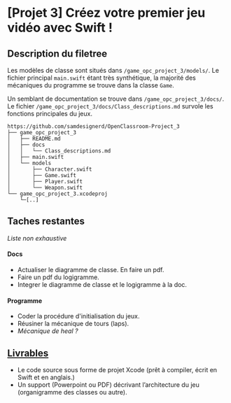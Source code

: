 # [Projet 3] Créez votre premier jeu vidéo avec Swift !
## Description du filetree

Les modèles de classe sont situés dans `/game_opc_project_3/models/`.
Le fichier principal `main.swift` étant très synthétique, la majorité des mécaniques du programme se trouve dans la classe `Game`.


Un semblant de documentation se trouve dans `/game_opc_project_3/docs/`.
Le fichier `/game_opc_project_3/docs/Class_descriptions.md` survole les fonctions principales du jeux.



```
https://github.com/samdesignerd/OpenClassroom-Project_3
├── game_opc_project_3
│   ├── README.md
│   ├── docs
│   │   └── Class_descriptions.md
│   ├── main.swift
│   └── models
│       ├── Character.swift
│       ├── Game.swift
│       ├── Player.swift
│       └── Weapon.swift
└── game_opc_project_3.xcodeproj
    └─[..]
```


## Taches restantes
*Liste non exhaustive*
#### Docs
- Actualiser le diagramme de classe. En faire un pdf.
- Faire un pdf du logigramme.
- Integrer le diagramme de classe et le logigramme à la doc.
#### Programme
- Coder la procédure d'initialisation du jeux.
- Réusiner la mécanique de tours (laps).
- *Mécanique de heal ?*

## [Livrables](https://openclassrooms.com/fr/projects/59/assignment)
- Le code source sous forme de projet Xcode (prêt à compiler, écrit en Swift et en anglais.)
- Un support (Powerpoint ou PDF) décrivant l’architecture du jeu (organigramme des classes ou autre).
